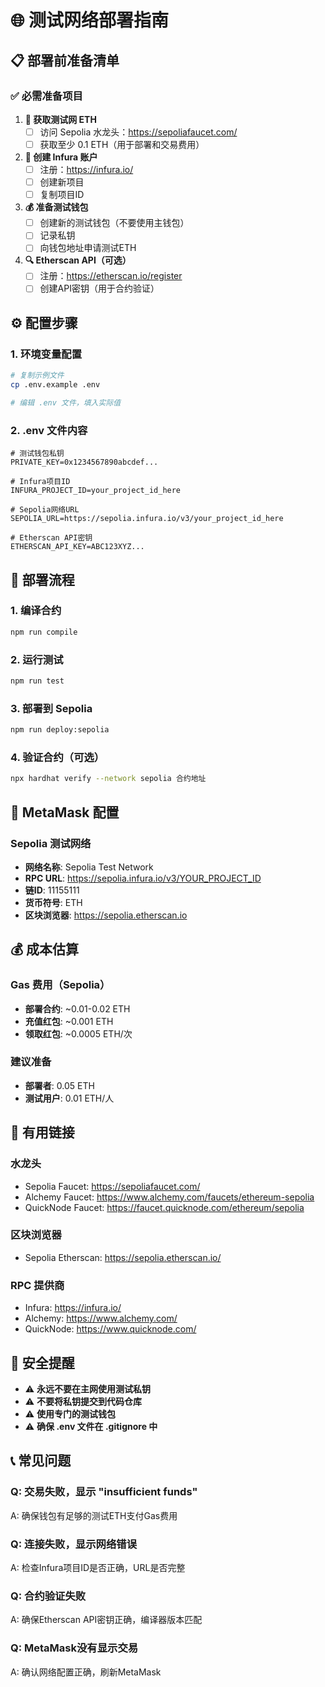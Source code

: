 # 🌐 测试网络部署指南

## 📋 部署前准备清单

### ✅ 必需准备项目

1. **🚰 获取测试网 ETH**
   - [ ] 访问 Sepolia 水龙头：https://sepoliafaucet.com/
   - [ ] 获取至少 0.1 ETH（用于部署和交易费用）

2. **🔑 创建 Infura 账户**
   - [ ] 注册：https://infura.io/
   - [ ] 创建新项目
   - [ ] 复制项目ID

3. **💰 准备测试钱包**
   - [ ] 创建新的测试钱包（不要使用主钱包）
   - [ ] 记录私钥
   - [ ] 向钱包地址申请测试ETH

4. **🔍 Etherscan API（可选）**
   - [ ] 注册：https://etherscan.io/register
   - [ ] 创建API密钥（用于合约验证）

## ⚙️ 配置步骤

### 1. 环境变量配置
```bash
# 复制示例文件
cp .env.example .env

# 编辑 .env 文件，填入实际值
```

### 2. .env 文件内容
```env
# 测试钱包私钥
PRIVATE_KEY=0x1234567890abcdef...

# Infura项目ID
INFURA_PROJECT_ID=your_project_id_here

# Sepolia网络URL
SEPOLIA_URL=https://sepolia.infura.io/v3/your_project_id_here

# Etherscan API密钥
ETHERSCAN_API_KEY=ABC123XYZ...
```

## 🚀 部署流程

### 1. 编译合约
```bash
npm run compile
```

### 2. 运行测试
```bash
npm run test
```

### 3. 部署到 Sepolia
```bash
npm run deploy:sepolia
```

### 4. 验证合约（可选）
```bash
npx hardhat verify --network sepolia 合约地址
```

## 📱 MetaMask 配置

### Sepolia 测试网络
- **网络名称**: Sepolia Test Network
- **RPC URL**: https://sepolia.infura.io/v3/YOUR_PROJECT_ID
- **链ID**: 11155111
- **货币符号**: ETH
- **区块浏览器**: https://sepolia.etherscan.io

## 💰 成本估算

### Gas 费用（Sepolia）
- **部署合约**: ~0.01-0.02 ETH
- **充值红包**: ~0.001 ETH
- **领取红包**: ~0.0005 ETH/次

### 建议准备
- **部署者**: 0.05 ETH
- **测试用户**: 0.01 ETH/人

## 🔗 有用链接

### 水龙头
- Sepolia Faucet: https://sepoliafaucet.com/
- Alchemy Faucet: https://www.alchemy.com/faucets/ethereum-sepolia
- QuickNode Faucet: https://faucet.quicknode.com/ethereum/sepolia

### 区块浏览器
- Sepolia Etherscan: https://sepolia.etherscan.io/

### RPC 提供商
- Infura: https://infura.io/
- Alchemy: https://www.alchemy.com/
- QuickNode: https://www.quicknode.com/

## 🚨 安全提醒

- ⚠️ **永远不要在主网使用测试私钥**
- ⚠️ **不要将私钥提交到代码仓库**
- ⚠️ **使用专门的测试钱包**
- ⚠️ **确保 .env 文件在 .gitignore 中**

## 📞 常见问题

### Q: 交易失败，显示 "insufficient funds"
A: 确保钱包有足够的测试ETH支付Gas费用

### Q: 连接失败，显示网络错误
A: 检查Infura项目ID是否正确，URL是否完整

### Q: 合约验证失败
A: 确保Etherscan API密钥正确，编译器版本匹配

### Q: MetaMask没有显示交易
A: 确认网络配置正确，刷新MetaMask